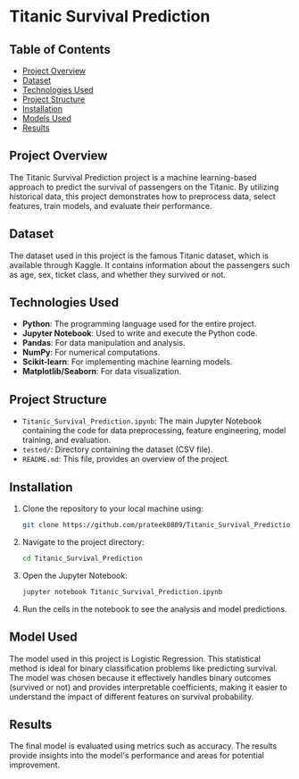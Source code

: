 # Titanic Survival Prediction

## Table of Contents
- [Project Overview](#Project-overview)
- [Dataset](#Dataset)
- [Technologies Used](#Technologies-Used)
- [Project Structure](#Project-Structure)
- [Installation](#Installation)
- [Models Used](#Models-used)
- [Results](#Results)

## Project Overview

The Titanic Survival Prediction project is a machine learning-based approach to predict the survival of passengers on the Titanic. By utilizing historical data, this project demonstrates how to preprocess data, select features, train models, and evaluate their performance.

## Dataset

The dataset used in this project is the famous Titanic dataset, which is available through Kaggle. It contains information about the passengers such as age, sex, ticket class, and whether they survived or not.

## Technologies Used

- **Python**: The programming language used for the entire project.
- **Jupyter Notebook**: Used to write and execute the Python code.
- **Pandas**: For data manipulation and analysis.
- **NumPy**: For numerical computations.
- **Scikit-learn**: For implementing machine learning models.
- **Matplotlib/Seaborn**: For data visualization.

## Project Structure

- `Titanic_Survival_Prediction.ipynb`: The main Jupyter Notebook containing the code for data preprocessing, feature engineering, model training, and evaluation.
- `tested/`: Directory containing the dataset (CSV file).
- `README.md`: This file, provides an overview of the project.

## Installation

1. Clone the repository to your local machine using:
    ```bash
    git clone https://github.com/prateek0809/Titanic_Survival_Prediction.git
    ```

2. Navigate to the project directory:
    ```bash
    cd Titanic_Survival_Prediction
    ```

3. Open the Jupyter Notebook:
    ```bash
    jupyter notebook Titanic_Survival_Prediction.ipynb
    ```

4. Run the cells in the notebook to see the analysis and model predictions.

## Model Used

The model used in this project is Logistic Regression. This statistical method is ideal for binary classification problems like predicting survival. The model was chosen because it effectively handles binary outcomes (survived or not) and provides interpretable coefficients, making it easier to understand the impact of different features on survival probability.

## Results

The final model is evaluated using metrics such as accuracy. The results provide insights into the model's performance and areas for potential improvement.
